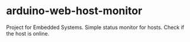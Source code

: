 # arduino-web-host-monitor
Project for Embedded Systems. Simple status monitor for hosts. Check if the host is online.

